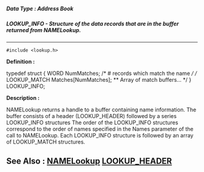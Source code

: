 ##### Data Type : Address Book
##### LOOKUP_INFO - Structure of the data records that are in the buffer returned from NAMELookup.
---
```
#include <lookup.h>
```

**Definition :**

typedef struct {
   WORD         NumMatches;       /* # records which match the name */
/* LOOKUP_MATCH Matches[NumMatches];   ** Array of match buffers... */
} LOOKUP_INFO;

**Description :**

NAMELookup returns a handle to a buffer containing name information. The buffer consists of a header (LOOKUP_HEADER) followed by a series LOOKUP_INFO structures  The order of the LOOKUP_INFO structures correspond to the order of names specified in the Names parameter of the call to NAMELookup.  Each LOOKUP_INFO structure is followed by an array of LOOKUP_MATCH structures.


**See Also :**
[NAMELookup](/domino-c-api-docs/reference/Func/NAMELookup)
[LOOKUP_HEADER](/domino-c-api-docs/reference/Data/LOOKUP_HEADER)
---
